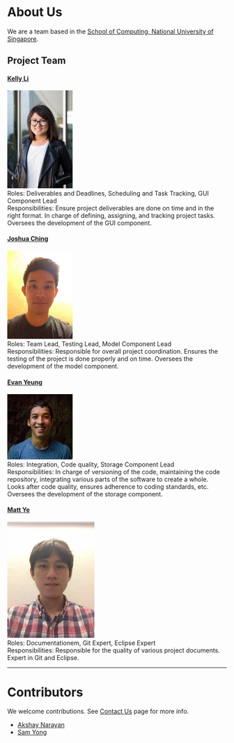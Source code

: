 # About Us

We are a team based in the [School of Computing, National University of Singapore](http://www.comp.nus.edu.sg).

## Project Team

#### [Kelly Li](http://github.com/kellyli)
<img src="images/kellyli.png" width="150"><br>
 Roles: Deliverables and Deadlines, Scheduling and Task Tracking, GUI Component Lead <br>
 Responsibilities: Ensure project deliverables are done on time and in the right format. In charge of defining, assigning, and tracking project tasks. Oversees the development of the GUI component.

#### [Joshua Ching](http://github.com/joshuaching)
<img src="images/joshuaching.png" width="150"><br>
 Roles: Team Lead, Testing Lead, Model Component Lead <br>
 Responsibilities: Responsible for overall project coordination. Ensures the testing of the project is done properly and on time. Oversees the development of the model component.

#### [Evan Yeung](http://github.com/evanyeung)
<img src="images/evanyeung.jpg" width="150"><br>
 Roles: Integration, Code quality, Storage Component Lead <br>
 Responsibilities: In charge of versioning of the code, maintaining the code repository, integrating various parts of the software to create a whole. Looks after code quality, ensures adherence to coding standards, etc. Oversees the development of the storage component.

#### [Matt Ye](https://github.com/yefenyi)
<img src="images/yefenyi.png" width="200"><br>
Roles: Documentationem, Git Expert, Eclipse Expert<br>
Responsibilities: Responsible for the quality of various project documents. Expert in Git and Eclipse.

 -----

# Contributors

We welcome contributions. See [Contact Us](ContactUs.md) page for more info.

* [Akshay Narayan](https://github.com/se-edu/addressbook-level4/pulls?q=is%3Apr+author%3Aokkhoy)
* [Sam Yong](https://github.com/se-edu/addressbook-level4/pulls?q=is%3Apr+author%3Amauris)
